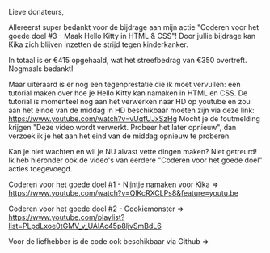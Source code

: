 Lieve donateurs,

Allereerst super bedankt voor de bijdrage aan mijn actie "Coderen voor het goede doel #3 - Maak Hello Kitty in HTML & CSS"! Door jullie bijdrage kan Kika zich blijven inzetten de strijd tegen kinderkanker. 

In totaal is er €415 opgehaald, wat het streefbedrag van €350 overtreft. Nogmaals bedankt!

Maar uiteraard is er nog een tegenprestatie die ik moet vervullen: een tutorial maken over hoe je Hello Kitty kan namaken in HTML en CSS. De tutorial is momenteel nog aan het verwerken naar HD op youtube en zou aan het einde van de middag in HD beschikbaar moeten zijn via deze link: https://www.youtube.com/watch?v=vUqfUJxSzHg Mocht je de foutmelding krijgen "Deze video wordt verwerkt. Probeer het later opnieuw", dan verzoek ik je het aan het eind van de middag opnieuw te proberen.

Kan je niet wachten en wil je NU alvast vette dingen maken? Niet getreurd! Ik heb hieronder ook de video's van eerdere "Coderen voor het goede doel" acties toegevoegd.

Coderen voor het goede doel #1 - Nijntje namaken voor Kika => https://www.youtube.com/watch?v=QlKcRXCLPs8&feature=youtu.be 

Coderen voor het goede doel #2 - Cookiemonster => https://www.youtube.com/playlist?list=PLpdLxoe0tGMV_v_UAlAc45p8ljvSmBdL6

Voor de liefhebber is de code ook beschikbaar via Github => 